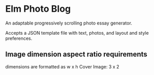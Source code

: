 # Elm Photo Blog

An adaptable progressively scrolling photo essay generator.

Accepts a JSON template file with text, photos, and layout and style preferences.


## Image dimension aspect ratio requirements
dimensions are formatted as w x h
Cover Image: 3 x 2